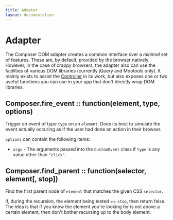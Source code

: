 ```yaml
---
title: Adapter
layout: documentation
---
```


# Adapter

The Composer DOM adapter creates a common interface over a *minimal* set of
features. These are, by default, provided by the browser natively. However, in
the case of crappy browsers, the adapter also can use the facilities of various
DOM libraries (currently jQuery and Mootools only). It
mainly exists to assist the [Controller](docs/controller) in its
work, but also exposes one or two useful functions you can use in your app that
don't directly wrap DOM libraries.

## Composer.fire_event :: function(element, type, options)

Trigger an event of type `type` on an `element`. Does its best to simulate the
event actually occuring as if the user had done an action in their browser.

`options` can contain the following items:

- `args` - The arguments passed into the `CustomEvent` class if `type` is any
value other than `"click"`.

## Composer.find_parent :: function(selector, element[, stop])

Find the first parent node of `element` that matches the given CSS `selector`.

If, during the recursion, the element being tested == `stop`, then return false.
The idea is that if you know the element you're looking for is not above a
certain element, then don't bother recursing up to the body element.


